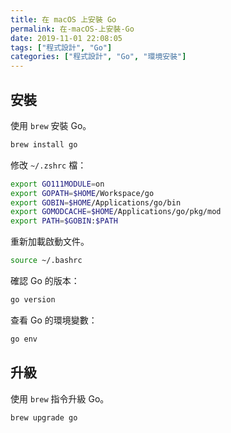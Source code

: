 ```yaml
---
title: 在 macOS 上安裝 Go
permalink: 在-macOS-上安裝-Go
date: 2019-11-01 22:08:05
tags: ["程式設計", "Go"]
categories: ["程式設計", "Go", "環境安裝"]
---
```


## 安裝

使用 `brew` 安裝 Go。

```BASH
brew install go
```

修改 `~/.zshrc` 檔：

```BASH
export GO111MODULE=on
export GOPATH=$HOME/Workspace/go
export GOBIN=$HOME/Applications/go/bin
export GOMODCACHE=$HOME/Applications/go/pkg/mod
export PATH=$GOBIN:$PATH
```

重新加載啟動文件。

```BASH
source ~/.bashrc
```

確認 Go 的版本：

```BASH
go version
```

查看 Go 的環境變數：

```BASH
go env
```

## 升級

使用 `brew` 指令升級 Go。

```BASH
brew upgrade go
```
